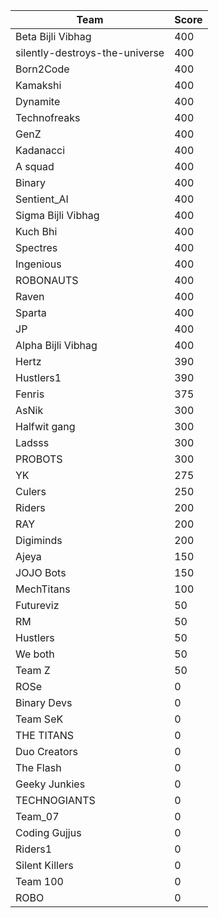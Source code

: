 |Team|Score|
|---|---|
|Beta Bijli Vibhag|400|
|silently-destroys-the-universe|400|
|Born2Code|400|
|Kamakshi|400|
|Dynamite|400|
|Technofreaks|400|
|GenZ|400|
|Kadanacci|400|
|A squad|400|
|Binary|400|
|Sentient_AI|400|
|Sigma Bijli Vibhag|400|
|Kuch Bhi|400|
|Spectres|400|
|Ingenious|400|
|ROBONAUTS|400|
|Raven|400|
|Sparta|400|
|JP|400|
|Alpha Bijli Vibhag|400|
|Hertz|390|
|Hustlers1|390|
|Fenris|375|
|AsNik|300|
|Halfwit gang|300|
|Ladsss|300|
|PROBOTS|300|
|YK|275|
|Culers|250|
|Riders|200|
|RAY|200|
|Digiminds|200|
|Ajeya|150|
|JOJO Bots|150|
|MechTitans|100|
|Futureviz|50|
|RM|50|
|Hustlers|50|
|We both|50|
|Team Z|50|
|ROSe|0|
|Binary Devs|0|
|Team SeK|0|
|THE TITANS|0|
|Duo Creators|0|
|The Flash|0|
|Geeky Junkies|0|
|TECHNOGIANTS|0|
|Team_07|0|
|Coding Gujjus|0|
|Riders1|0|
|Silent Killers|0|
|Team 100|0|
|ROBO|0|
